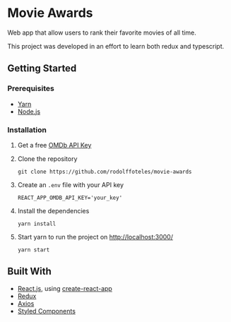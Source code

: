 # Movie Awards

Web app that allow users to rank their favorite movies of all time.

This project was developed in an effort to learn both redux and typescript.

## Getting Started

### Prerequisites

- [Yarn](https://classic.yarnpkg.com/en/docs/install)
- [Node.js](https://nodejs.org/en/)

### Installation

1. Get a free [OMDb API Key](http://www.omdbapi.com/apikey.aspx)
2. Clone the repository

   ```
   git clone https://github.com/rodolffoteles/movie-awards
   ```

3. Create an `.env` file with your API key

   ```.env
   REACT_APP_OMDB_API_KEY='your_key'
   ```

4. Install the dependencies

   ```
   yarn install
   ```

5. Start yarn to run the project on [http://localhost:3000/](http://localhost:3000/)

   ```
   yarn start
   ```

## Built With

- [React.js](https://reactjs.org/), using [create-react-app](https://create-react-app.dev/)
- [Redux](https://redux.js.org/)
- [Axios](https://github.com/axios/axios)
- [Styled Components](https://styled-components.com/)
